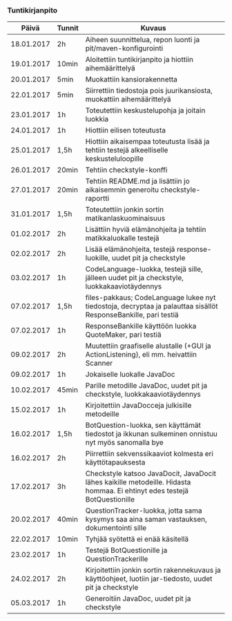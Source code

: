 ### Tuntikirjanpito
Päivä | Tunnit | Kuvaus
--------------- | ----- | ------
18.01.2017 | 2h | Aiheen suunnittelua, repon luonti ja pit/maven-konfigurointi
19.01.2017 | 10min | Aloitettiin tuntikirjanpito ja hiottiin aihemäärittelyä
20.01.2017 | 5min | Muokattiin kansiorakennetta
22.01.2017 | 5min | Siirrettiin tiedostoja pois juurikansiosta, muokattiin aihemäärittelyä
23.01.2017 | 1h | Toteutettiin keskustelupohja ja joitain luokkia
24.01.2017 | 1h | Hiottiin eilisen toteutusta
25.01.2017 | 1,5h | Hiottiin aikaisempaa toteutusta lisää ja tehtiin testejä alkeelliselle keskusteluloopille
26.01.2017 | 20min | Tehtiin checkstyle-konffi
27.01.2017 | 20min | Tehtiin README.md ja lisättiin jo aikaisemmin generoitu checkstyle-raportti
31.01.2017 | 1,5h | Toteutettiin jonkin sortin matikanlaskuominaisuus
01.02.2017 | 2h | Lisättiin hyviä elämänohjeita ja tehtiin matikkaluokalle testejä
02.02.2017 | 2h | Lisää elämänohjeita, testejä response-luokille, uudet pit ja checkstyle
03.02.2017 | 1h | CodeLanguage-luokka, testejä sille, jälleen uudet pit ja checkstyle, luokkakaaviotäydennys
07.02.2017 | 1,5h | files-pakkaus; CodeLanguage lukee nyt tiedostoja, decryptaa ja palauttaa sisällöt ResponseBankille, pari testiä
07.02.2017 | 1h | ResponseBankille käyttöön luokka QuoteMaker, pari testiä
09.02.2017 | 2h | Muutettiin graafiselle alustalle (+GUI ja ActionListening), eli mm. heivattiin Scanner
09.02.2017 | 1h | Jokaiselle luokalle JavaDoc
10.02.2017 | 45min | Parille metodille JavaDoc, uudet pit ja checkstyle, luokkakaaviotäydennys
15.02.2017 | 1h | Kirjoitettiin JavaDocceja julkisille metodeille
16.02.2017 | 1,5h | BotQuestion-luokka, sen käyttämät tiedostot ja ikkunan sulkeminen onnistuu nyt myös sanomalla bye
16.02.2017 | 2h | Piirrettiin sekvenssikaaviot kolmesta eri käyttötapauksesta
17.02.2017 | 3h | Checkstyle katsoo JavaDocit, JavaDocit lähes kaikille metodeille. Hidasta hommaa. Ei ehtinyt edes testejä BotQuestionille
20.02.2017 | 40min | QuestionTracker-luokka, jotta sama kysymys saa aina saman vastauksen, dokumentointi sille
22.02.2017 | 10min | Tyhjää syötettä ei enää käsitellä
23.02.2017 | 1h | Testejä BotQuestionille ja QuestionTrackerille
24.02.2017 | 2h | Kirjoitettiin jonkin sortin rakennekuvaus ja käyttöohjeet, luotiin jar-tiedosto, uudet pit ja checkstyle
05.03.2017 | 1h | Generoitiin JavaDoc, uudet pit ja checkstyle
